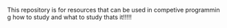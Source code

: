 This repository is for resources that can be used in competive programmin g
how to study and what to study
thats it!!!!!

